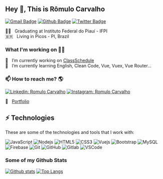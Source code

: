 ## Hey 👋, This is Rômulo Carvalho
[![Gmail Badge](https://img.shields.io/badge/-romulocarvalho081@gmail.com-c14438?style=flat&logo=Gmail&logoColor=white&link=mailto:romulocarvalho081@gmail.com)](mailto:romulocarvalho081@gmail.com) [![Github Badge](https://img.shields.io/badge/-romulosous-grey?style=flat&logo=github&logoColor=white&link=https://github.com/romulosous/)](https://www.github.com/romulosous/) [![Twitter Badge](https://img.shields.io/badge/-romim_carvalho-00acee?style=flat&logo=twitter&logoColor=white&link=https://twitter.com/romim_carvalho/)](https://www.twitter.com/romim_carvalho/)


🧑‍🏫 &nbsp; Graduating at Instituto Federal do Piauí - IFPI <br>
🇧🇷 &nbsp; Living in Picos - PI, Brazil


### What I'm working on 👨‍💻

🔭 &nbsp; I’m currently working on [ClassSchedule](https://class-schudele.web.app/) <br>
🌱 &nbsp; I’m currently learning English, Clean Code, Vue, Vuex, Vue Router...<br>

### 📫 How to reach me? 🌎

[![Linkedin: Romulo Carvalho](https://img.shields.io/badge/-Linkedin-blue?style=flat-square&logo=Linkedin&logoColor=white&link=https://www.linkedin.com/in/romulosous/)](https://www.linkedin.com/in/romulosous/)
[![Instagram: Romulo Carvalho](https://img.shields.io/badge/-Instagram-mediumvioletred?style=flat-square&logo=Instagram&logoColor=white&link=http://instagram.com/romimcarvalho)](https://www.instagram.com/romimcarvalho/?hl=pt-br)

🚀 &nbsp; [Portfolio](https://romulosous.github.io/) <br>



## ⚡ Technologies

These are some of the technologies and tools that I work with:


![JavaScript](https://img.shields.io/badge/-JavaScript-black?style=flat-square&logo=javascript)
![Nodejs](https://img.shields.io/badge/-Nodejs-339933?style=flat-square&logo=Node.js&logoColor=white)
![HTML5](https://img.shields.io/badge/-HTML5-E34F26?style=flat-square&logo=html5&logoColor=white)
![CSS3](https://img.shields.io/badge/-CSS3-1572B6?style=flat-square&logo=css3)
![Vuejs](https://img.shields.io/badge/Vue.js-35495E?style=flat-square&logo=vue.js&logoColor=4FC08D)
![Bootstrap](https://img.shields.io/badge/-Bootstrap-563D7C?style=flat-square&logo=bootstrap)
![MySQL](https://img.shields.io/badge/-MySQL-4479A1?style=flat-square&logo=mysql&logoColor=white)
![Firebase](https://img.shields.io/badge/Firebase-FFCA28?style=flat-square&logo=firebase&logoColor=white)
![Git](https://img.shields.io/badge/-Git-black?style=flat-square&logo=git)
![GitHub](https://img.shields.io/badge/-GitHub-181717?style=flat-square&logo=github)
![Gitlab](https://img.shields.io/badge/-Gitlab-orange?style=flat-square&logo=gitlab)
![VSCode](https://img.shields.io/badge/-VSCode-007ACC?style=flat-square&logo=visual-studio-code&logoColor=white)


### Some of my Github Stats


[![Github stats](https://github-readme-stats.vercel.app/api?username=romulosous&show_icons=true&include_all_commits=true&theme=synthwave)](https://github.com/romulosous/github-readme-stats)
[![Top Langs](https://github-readme-stats.vercel.app/api/top-langs/?username=romulosous&layout=compact&theme=synthwave)](https://github.com/romulosous/github-readme-stats)
